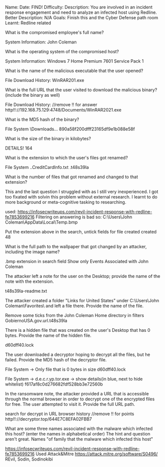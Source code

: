 Name:
Date: FIND!
Difficulty:
Description: You are involved in an incident response engagement and need to analyze an infected host using Redline.
Better Description: N/A
Goals: Finish this and the Cyber Defense path room
Learnt: Redline related 


What is the compromised employee's full name?

System Information: 
John Coleman

What is the operating system of the compromised host?

System Information:
Windows 7 Home Premium 7601 Service Pack 1


What is the name of the malicious executable that the user opened?

File Download History:
WinRAR201.exe

What is the full URL that the user visited to download the malicious binary? (include the binary as well)

File Download History:
//remove !! for answer
http!!://192.168.75.129:4748/Documents/WinRAR2021.exe

What is the MD5 hash of the binary?

File System \Downloads\...
890a58f200dfff23165df9e1b088e58f

What is the size of the binary in kilobytes?

DETAILS!
164

What is the extension to which the user's files got renamed?

File System
..CreditCardInfo.txt
.t48s39la

What is the number of files that got renamed and changed to that extension?

This and the last question I struggled with as I still very inexperienced.
I got too fixated with solvin this problem without external research.
I learnt to do more background or meta-cognitive tasking to researching.

used:
https://infosecwriteups.com/revil-incident-response-with-redline-fe7853699216
Filtering on answering is bad so:
C:\Users\John Coleman\AppData\Local\Temp\.bmp


Put the extension above in the search, untick fields for file created created 
48

What is the full path to the wallpaper that got changed by an attacker, including the image name? 

.bmp extension in search field 
Show only Events Associated with John Coleman

The attacker left a note for the user on the Desktop; provide the name of the note with the extension. 

t48s39la-readme.txt

The attacker created a folder "Links for United States" under C:\Users\John Coleman\Favorites\ and left a file there. Provide the name of the file. 

Remove some ticks from the John Coleman Home directory in filters
GobiernoUSA.gov.url.t48s39la

There is a hidden file that was created on the user's Desktop that has 0 bytes. Provide the name of the hidden file. 

d60dff40.lock

The user downloaded a decryptor hoping to decrypt all the files, but he failed. Provide the MD5 hash of the decryptor file. 

File System -> Only file that is 0 bytes in size
d60dff40.lock

File System -> d.e.c.r.yp.tor.exe -> show details(in blue, next to hide whitelist)
f617af8c0d276682fdf528bb3e72560b

In the ransomware note, the attacker provided a URL that is accessible through the normal browser in order to decrypt one of the encrypted files for free. The user attempted to visit it. Provide the full URL path. 

search for decrypt in URL browser history
//remove !! for points
http!!://decryptor.top/644E7C8EFA02FBB7

What are some three names associated with the malware which infected this host? (enter the names in alphabetical order)
The hint and question aren't great. Names "of family that the malware which infected this host"

https://infosecwriteups.com/revil-incident-response-with-redline-fe7853699216
Used Attack&Mitre 
https://attack.mitre.org/software/S0496/
REvil, Sodin, Sodinokibi
